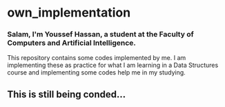 # own_implementation
### Salam, I'm Youssef Hassan, a student at the Faculty of Computers and Artificial Intelligence.
This repository contains some codes implemented by me.
I am implementing these as practice for what I am learning in a Data Structures course and implementing some codes help me in my studying.
## This is still being conded...
